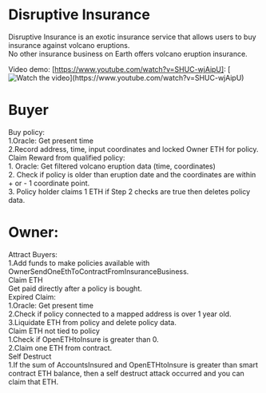 # Disruptive Insurance

Disruptive Insurance is an exotic insurance service that allows users to buy insurance against volcano eruptions.\
No other insurance business on Earth offers volcano eruption insurance.

Video demo: [https://www.youtube.com/watch?v=SHUC-wjAipU]:
[![Watch the video](https://github.com/MarcusWentz/InsureDisruption/blob/main/Images/structure.png")](https://www.youtube.com/watch?v=SHUC-wjAipU)

# Buyer
  Buy policy:\
    1.Oracle: Get present time\
    2.Record address, time, input coordinates and locked Owner ETH for policy.\
  Claim Reward from qualified policy:\
    1. Oracle: Get filtered volcano eruption data (time, coordinates)\
    2. Check if policy is older than eruption date and the coordinates are within + or - 1 coordinate point.\
    3. Policy holder claims 1 ETH if Step 2 checks are true then deletes policy data.
  
# Owner:
 Attract Buyers:\
  1.Add funds to make policies available with OwnerSendOneEthToContractFromInsuranceBusiness.\
 Claim ETH\
  Get paid directly after a policy is bought.\
   Expired Claim:\
    1.Oracle: Get present time\
    2.Check if policy connected to a mapped address is over 1 year old.\
    3.Liquidate ETH from policy and delete policy data.\
   Claim ETH not tied to policy\
    1.Check if OpenETHtoInsure is greater than 0.\
    2.Claim one ETH from contract.\
   Self Destruct \
    1.If the sum of AccountsInsured and OpenETHtoInsure is greater than smart contract ETH balance, then a self destruct attack occurred and you can claim that ETH.
